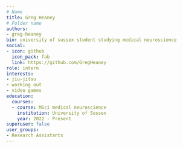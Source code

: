 ```yaml
---
# Name
title: Greg Heaney
# Folder name
authors:
- greg-heaney
bio: university of sussex student studying medical neuroscience
social:
- icon: github
  icon_pack: fab
  link: https://github.com/GregHeaney
role: intern
interests:
- jiu-jitsu
- working out
- video games
education:
  courses:
  - course: MSci medical neuroscience
    institution: University of Sussex
    year: 2022 - Present
superuser: false
user_groups:
- Research Assistants
---
```

